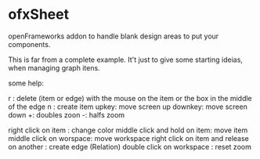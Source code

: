 # ofxSheet
openFrameworks addon to handle blank design areas to put your components.

This is far from a complete example. 
It't just to give some starting ideias, when managing graph itens.

some help:

r : delete (item or edge) with the mouse on the item or the box in the middle of the edge
n : create item
upkey: move screen up
downkey: move screen down
+: doubles zoon
-: halfs zoom

right click on item : change color
middle click and hold on item: move item
middle click on worspace: move workspace
right click on item and release on another : create edge (Relation)
double click on workspace : reset zoom
